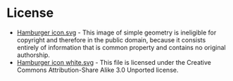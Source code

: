 # License

- [Hamburger icon.svg](https://commons.wikimedia.org/wiki/File:Hamburger_icon.svg) - This image of simple geometry is ineligible for copyright and therefore in the public domain, because it consists entirely of information that is common property and contains no original authorship.
- [Hamburger icon white.svg](https://commons.wikimedia.org/wiki/File:Hamburger_icon_white.svg) - This file is licensed under the Creative Commons Attribution-Share Alike 3.0 Unported license.
